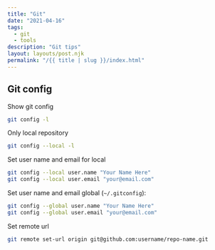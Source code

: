 ```yaml
---
title: "Git"
date: "2021-04-16"
tags:
  - git
  - tools
description: "Git tips"
layout: layouts/post.njk
permalink: "/{{ title | slug }}/index.html"
---
```


## Git config

Show git config

```bash
git config -l
```

Only local repository

```bash
git config --local -l
```

Set user name and email for local

```bash
git config --local user.name "Your Name Here"
git config --local user.email "your@email.com"
```

Set user name and email global (`~/.gitconfig`):

```bash
git config --global user.name "Your Name Here"
git config --global user.email "your@email.com"
```

Set remote url

```bash
git remote set-url origin git@github.com:username/repo-name.git
```
